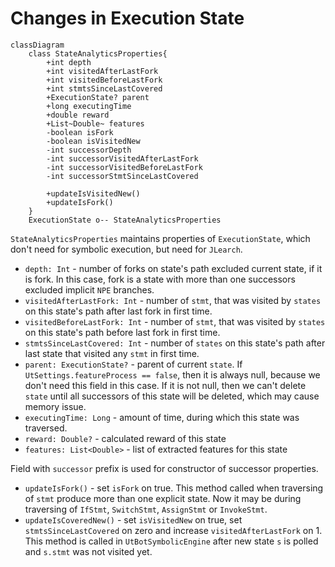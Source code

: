 # Changes in Execution State

```mermaid
classDiagram
    class StateAnalyticsProperties{
        +int depth
        +int visitedAfterLastFork
        +int visitedBeforeLastFork
        +int stmtsSinceLastCovered
        +ExecutionState? parent
        +long executingTime
        +double reward
        +List~Double~ features
        -boolean isFork
        -boolean isVisitedNew
        -int successorDepth
        -int successorVisitedAfterLastFork
        -int successorVisitedBeforeLastFork
        -int successorStmtSinceLastCovered
        
        +updateIsVisitedNew()
        +updateIsFork()
    }
    ExecutionState o-- StateAnalyticsProperties
```

`StateAnalyticsProperties` maintains properties of `ExecutionState`, which don't need for symbolic execution, but need for `JLearch`.

* `depth: Int` - number of forks on state's path excluded current state, if it is fork. In this case, fork is a state with more than one successors excluded implicit `NPE` branches.
* `visitedAfterLastFork: Int` - number of `stmt`, that was visited by `states` on this state's path after last fork in first time.
* `visitedBeforeLastFork: Int` - number of `stmt`, that was visited by `states` on this state's path before last fork in first time.
* `stmtsSinceLastCovered: Int` - number of `states` on this state's path after last state that visited any `stmt` in first time.
* `parent: ExecutionState?` - parent of current `state`. If `UtSettings.featureProcess == false`, then it is always null, because we don't need this field in this case. If it is not null, then we can't delete `state` until all successors of this state will be deleted, which may cause memory issue.
* `executingTime: Long` - amount of time, during which this state was traversed.
* `reward: Double?` - calculated reward of this state
* `features: List<Double>` - list of extracted features for this state

Field with `successor` prefix is used for constructor of successor properties.

* `updateIsFork()` - set `isFork` on true. This method called when traversing of `stmt` produce more than one explicit state. Now it may be during traversing of `IfStmt`, `SwitchStmt`, `AssignStmt` or `InvokeStmt`.
* `updateIsCoveredNew()` - set `isVisitedNew` on true, set `stmtsSinceLastCovered` on zero and increase `visitedAfterLastFork` on 1. This method is called in `UtBotSymbolicEngine` after new state `s` is polled and `s.stmt` was not visited yet.
